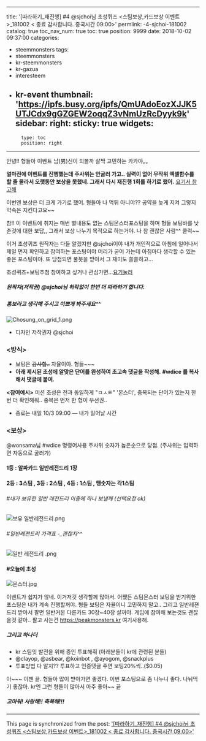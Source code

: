 
---
title: '[따라하기_재진행] #4 @sjchoi님 초성퀴즈 <스팀보상,카드보상 이벤트>_181002 < 종료 감사합니다.  중국시간 09:00>'
permlink: -4-sjchoi-181002
catalog: true
toc_nav_num: true
toc: true
position: 9999
date: 2018-10-02 09:37:00
categories:
- steemmonsters
tags:
- steemmonsters
- kr-steemmonsters
- kr-gazua
- interesteem
- kr-event
thumbnail: 'https://ipfs.busy.org/ipfs/QmUAdoEozXJJK5UTJCdx9gGZGEW2oqqZ3vNmUzRcDyyk9k'
sidebar:
    right:
        sticky: true
widgets:
    -
        type: toc
        position: right
---


안녕!! 형들아  이벤트 남(男)신이 되볼까 살짝 고민하는 카카야。。

**얼마전에 이벤트를 진행했는데 주사위는 안굴러 가고..
실력이 없어 무작위 엑셀함수를 할 줄 몰라서 오랫동안 보상을 못했네. 
그래서 다시 재진행 1회를 하기로 했어.**
[요기서 참고해](https://steemit.com/kr-gazua/@kibumh/3-sjchoi-180918)

이번엔 보상은 더 크게 가기로 했어.
형들아 나 먹튀 아니야?? 공약을 늦게 지켜 그렇지 약속은 지킨다고요~~

참!! 이 이벤트에 취지는 
매번 별내용도 없는 스팀몬스터포스팅을 하며 형들 보팅바를 낮춘것에 대한 보답,,
그래서 보상 나누기 목적으로 하는거야.  나 참 괜찮은 사람^^ 쿨럭~~

이거 초성퀴즈 원작자는 다들 알겠지만 @sjchoi이야
내가 개인적으로 아침에 일어나서 제일 먼저 확인하고 참여하는 포스팅이야
머리가 굳어 가는데 아침마다 생각할 수 있는 좋은 포스팅이야.
또 당첨되면 풀봇을 받아서 그 재미도 쏠쏠하고...

초성퀴즈+보팅추첨 참여하고 싶거나 관심가면...[요기눌러](https://steemit.com/kr-event/@sjchoi/2018-10-2)

##### 원작자(저작권) @sjchoi님 허락없이 한번 더 따라하기 합니다.
##### 홍보라고 생각해 주시고 이쁘게 봐주세요^^
![Chosung_on_grid_1.png](https://ipfs.busy.org/ipfs/QmUAdoEozXJJK5UTJCdx9gGZGEW2oqqZ3vNmUzRcDyyk9k)
- 디자인 저작권자 @sjchoi

### <방식>
 - 보팅은  ~~감사합..~~  자율이야. 형들~~~
 - **아래 제시된 초성에 알맞은 단어를 완성하여 초고속 댓글을 작성해.**
   **#wdice 를 복사해서 댓글에 붙여.** 
  
**<참여예시>** 미션 초성은 전과 동일하게  "ㅁㅅㅌ"  '몬스터', 
중복되는 단어가 있는지 한번 더 확인해줘.. 중복은 먼저 한 형이 우선권..
- 종료는 내일 10/3  09:00 — 내가 일어날 시간

### <보상>
@wonsama님    #wdice 명령어사용 주사위 숫자가 높은순으로 당첨.
(주사위는 입력하면 자동으로 굴러가)

#### 1등  : 알파카드 일반레전드리 1장 
#### 2등 : 3스팀  , 3등 : 2스팀  , 4등 : 1스팀  , 땡숫자는 각1스팀

###### #내가 보유한 일반 레전드리 이중에 하나 보낼께 (선택요청 ok) 
![보유 일반레전드리.png](https://ipfs.busy.org/ipfs/QmW8wC5uHqh9tBG5k4vkSe4d3Y2awaQ2F55JkSTyYJXupA)

###### #일반레젼드리 가격표 -_괜찮지^^
![일반 레전드리 .png](https://ipfs.busy.org/ipfs/QmRkQubXs4Fv5YqvSqTTBkMG6my4wG8rdrpNbwtoScN3fM)

  #### #오늘에 초성
![몬스터.jpg](https://ipfs.busy.org/ipfs/QmaHVm1coAiKqayLnaFFb83AUc9oRVVwnJyub3hbHtHpwj)


이벤트가 쉽지가 않네. 이거저것 생각할께 많아서. 
어쨌든  스팀몬스터 보팅을 받기위한 포스팅은 내가 계속 진행할꺼야. 
 형들 보팅은 자율이니 고민하지 말고..
그리고 일반레젼드리 받아서 팔면 일반커몬 다른카드 30장~40장 살꺼야. 
게임에 참여해 보는것도 괜잖을것 같아.. 
팔고 사는건  https://peakmonsters.kr 여기사용해. 

##### 그리고 하나더 
 - kr 스팀잇 발전을 위해 증인 투표해줘 (아래분들이 kr에 관련된 분들)
 - @clayop, @asbear, @koinbot ,  @ayogom, @snackplus 
 - 투표방법 다 알지?? 투표하고 인증댓글 주면 보팅20%씩..($0.05)
   
아~~~ 이젠 끝. 형들아 많이 받아가면 좋겠다. 
이번 포스팅으로 좀 나누니 좋다.  나눠먹기 좋잖아. 
kr엔 그런 형들이 많아서 아주 좋아~~ 끝

##### 고마워! 사랑해!! 축복해!!!

- - -

This page is synchronized from the post: ['[따라하기_재진행] #4 @sjchoi님 초성퀴즈 <스팀보상,카드보상 이벤트>_181002 < 종료 감사합니다.  중국시간 09:00>'](https://steemit.com/@kibumh/-4-sjchoi-181002)
